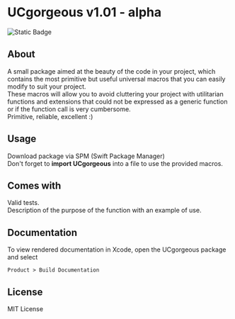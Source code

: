 # UCgorgeous v1.01 - alpha
![Static Badge](https://img.shields.io/badge/UC-gorgeous-%233BB143) 
## About

A small package aimed at the beauty of the code in your project, which contains the most primitive but useful universal macros that you can easily modify to suit your project.  
These macros will allow you to avoid cluttering your project with utilitarian functions and extensions that could not be expressed as a generic function or if the function call is very cumbersome.  
Primitive, reliable, excellent :)

## Usage

Download package via SPM (Swift Package Manager)  
Don't forget to **import UCgorgeous** into a file to use the provided macros.

## Comes with

Valid tests.  
Description of the purpose of the function with an example of use.

## Documentation

To view rendered documentation in Xcode, open the 
UCgorgeous package and select

```
Product > Build Documentation
``` 
## License

MIT License
